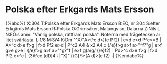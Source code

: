 # Polska efter Erkgards Mats Ersson

{%abc%}
X:304
T:Polska efter Erkgärds Mats Ersson
B:EÖ, nr 304
S:efter Erkgärds Mats Ersson
R:Polska
O:Grimsåker, Malungs sn, Dalarna
Z:Nils L
N:EÖ:s anm: "Vanlig polska, rättfram polska". Noterna med frågetecken är litet svårlästa.
L:1/8
M:3/4
K:Dm
"^X)"A>(^c d>)(e Pf2) | e>d e>d P^c>=B | A>^c d>e f>g | f>d Pf2 e>d | P^c2 A4 & x2 A4 :: 
{/e}f>g a>f a>"^f?"g | e>f g>e g>e | {/e}f>g a>f a>"^g?"f | e>f g(a/g/ {/e}f2) | 
Pd>^c d>e f>g | f>d Pf2 e>^c | (3A^ce [dD]4 :| "X)" {/G}F>(A d)>(e f2) :|
{%endabc%}
